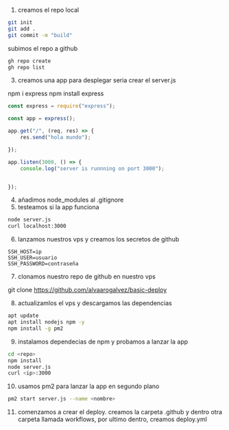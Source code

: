 1. creamos el repo local

```bash
git init
git add .
git commit -m "build"

```
subimos el repo a github

```bash
gh repo create
gh repo list
``````

3. creamos una app para desplegar seria crear el server.js


npm i express
npm install express


```js
const express = require("express");

const app = express();

app.get("/", (req, res) => {
    res.send("hola mundo");

});

app.listen(3000, () => {
    console.log("server is runnning on port 3000");


});
```
4. añadimos node_modules al .gitignore
5. testeamos si la app funciona


```bash
node server.js
curl localhost:3000
```


6. lanzamos nuestros vps y creamos los secretos de github

```
SSH_HOST=ip
SSH_USER=usuario
SSH_PASSWORD=contraseña
```

7. clonamos nuestro repo de github en nuestro vps

git clone https://github.com/alvaarogalvez/basic-deploy

8. actualizamlos el vps y descargamos las dependencias

```bash
apt update
apt install nodejs npm -y
npm install -g pm2
```
9. instalamos dependecias de npm y probamos a lanzar la app

```bash
cd <repo>
npm install
node server.js
curl <ip>:3000
```


10. usamos pm2 para lanzar la app en segundo plano

```bash
pm2 start server.js --name <nombre>
```

11. comenzamos a crear el deploy.
creamos la carpeta .github y dentro otra carpeta llamada workflows,
 por ultimo dentro, creamos deploy.yml

 